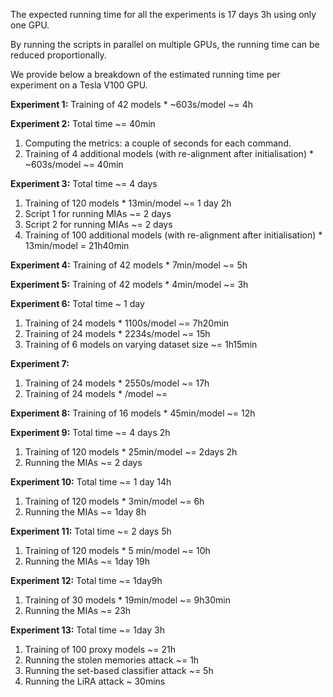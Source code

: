 The expected running time for all the experiments is 17 days 3h using only one GPU. 

By running the scripts in parallel on multiple GPUs, the running time can be reduced proportionally.

We provide below a breakdown of the estimated running time per experiment on a Tesla V100 GPU.

**Experiment 1:** Training of 42 models * ~603s/model ~= 4h

**Experiment 2:** Total time ~= 40min
1. Computing the metrics: a couple of seconds for each command.
2. Training of 4 additional models (with re-alignment after initialisation) * ~603s/model ~= 40min

**Experiment 3:** Total time ~= 4 days
1. Training of 120 models * 13min/model ~= 1 day 2h
2. Script 1 for running MIAs ~= 2 days
3. Script 2 for running MIAs ~= 2 days
4. Training of 100 additional models (with re-alignment after initialisation) * 13min/model = 21h40min

**Experiment 4:** Training of 42 models * 7min/model ~= 5h

**Experiment 5:** Training of 42 models * 4min/model ~= 3h

**Experiment 6:** Total time ~ 1 day
1. Training of 24 models * 1100s/model ~= 7h20min
2. Training of 24 models * 2234s/model ~= 15h
3. Training of 6 models on varying dataset size ~= 1h15min

**Experiment 7:** 
1. Training of 24 models * 2550s/model ~= 17h
2. Training of 24 models * /model ~=
   
**Experiment 8:** Training of 16 models * 45min/model ~= 12h

**Experiment 9:** Total time ~= 4 days 2h
1. Training of 120 models * 25min/model ~= 2days 2h
2. Running the MIAs ~= 2 days

**Experiment 10:** Total time ~= 1 day 14h
1. Training of 120 models * 3min/model ~= 6h
2. Running the MIAs ~= 1day 8h

**Experiment 11:** Total time ~= 2 days 5h
1. Training of 120 models * 5 min/model ~= 10h
2. Running the MIAs ~= 1day 19h

**Experiment 12:** Total time ~= 1day9h
1. Training of 30 models * 19min/model ~= 9h30min
2. Running the MIAs ~= 23h

**Experiment 13:** Total time ~= 1day 3h
1. Training of 100 proxy models ~= 21h
2. Running the stolen memories attack ~= 1h
3. Running the set-based classifier attack ~= 5h
4. Running the LiRA attack ~ 30mins


